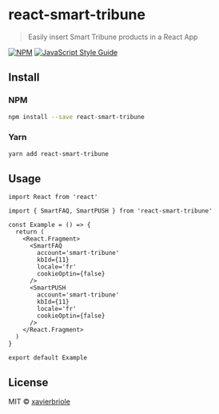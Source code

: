 # react-smart-tribune

> Easily insert Smart Tribune products in a React App

[![NPM](https://img.shields.io/npm/v/react-smart-tribune.svg)](https://www.npmjs.com/package/react-smart-tribune) [![JavaScript Style Guide](https://img.shields.io/badge/code_style-standard-brightgreen.svg)](https://standardjs.com)

## Install

### NPM

```bash
npm install --save react-smart-tribune
```

### Yarn

```bash
yarn add react-smart-tribune
```

## Usage

```tsx
import React from 'react'

import { SmartFAQ, SmartPUSH } from 'react-smart-tribune'

const Example = () => {
  return (
    <React.Fragment>
      <SmartFAQ
        account='smart-tribune'
        kbId={11}
        locale='fr'
        cookieOptin={false}
      />
      <SmartPUSH
        account='smart-tribune'
        kbId={11}
        locale='fr'
        cookieOptin={false}
      />
    </React.Fragment>
  )
}

export default Example
```

## License

MIT © [xavierbriole](https://github.com/xavierbriole)
